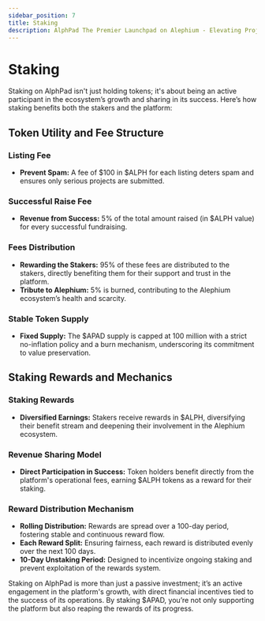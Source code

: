 ```yaml
---
sidebar_position: 7
title: Staking
description: AlphPad The Premier Launchpad on Alephium - Elevating Projects to New Heights!
---
```


# Staking

Staking on AlphPad isn't just holding tokens; it's about being an active participant in the ecosystem’s growth and sharing in its success. Here’s how staking benefits both the stakers and the platform:

## Token Utility and Fee Structure

### Listing Fee
- **Prevent Spam:** A fee of $100 in $ALPH for each listing deters spam and ensures only serious projects are submitted.
  
### Successful Raise Fee
- **Revenue from Success:** 5% of the total amount raised (in $ALPH value) for every successful fundraising.

### Fees Distribution
- **Rewarding the Stakers:** 95% of these fees are distributed to the stakers, directly benefiting them for their support and trust in the platform.
- **Tribute to Alephium:** 5% is burned, contributing to the Alephium ecosystem’s health and scarcity.

### Stable Token Supply
- **Fixed Supply:** The $APAD supply is capped at 100 million with a strict no-inflation policy and a burn mechanism, underscoring its commitment to value preservation.

## Staking Rewards and Mechanics

### Staking Rewards
- **Diversified Earnings:** Stakers receive rewards in $ALPH, diversifying their benefit stream and deepening their involvement in the Alephium ecosystem.

### Revenue Sharing Model
- **Direct Participation in Success:** Token holders benefit directly from the platform's operational fees, earning $ALPH tokens as a reward for their staking.

### Reward Distribution Mechanism
- **Rolling Distribution:** Rewards are spread over a 100-day period, fostering stable and continuous reward flow.
- **Each Reward Split:** Ensuring fairness, each reward is distributed evenly over the next 100 days.
- **10-Day Unstaking Period:** Designed to incentivize ongoing staking and prevent exploitation of the rewards system.

Staking on AlphPad is more than just a passive investment; it’s an active engagement in the platform's growth, with direct financial incentives tied to the success of its operations. By staking $APAD, you’re not only supporting the platform but also reaping the rewards of its progress.
